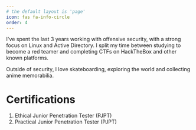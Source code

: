 ```yaml
---
# the default layout is 'page'
icon: fas fa-info-circle
order: 4
---
```


I've spent the last 3 years working with offensive security, with a strong focus on Linux and Active Directory. 
I split my time between studying to become a red teamer and completing CTFs on HackTheBox and other known platforms.

Outside of security, I love skateboarding, exploring the world and collecting anime memorabilia.

# Certifications
<ol>
  <li>Ethical Junior Penetration Tester (PJPT)</li>
  <li>Practical Junior Penetration Tester (PJPT)</li>
</ol>
